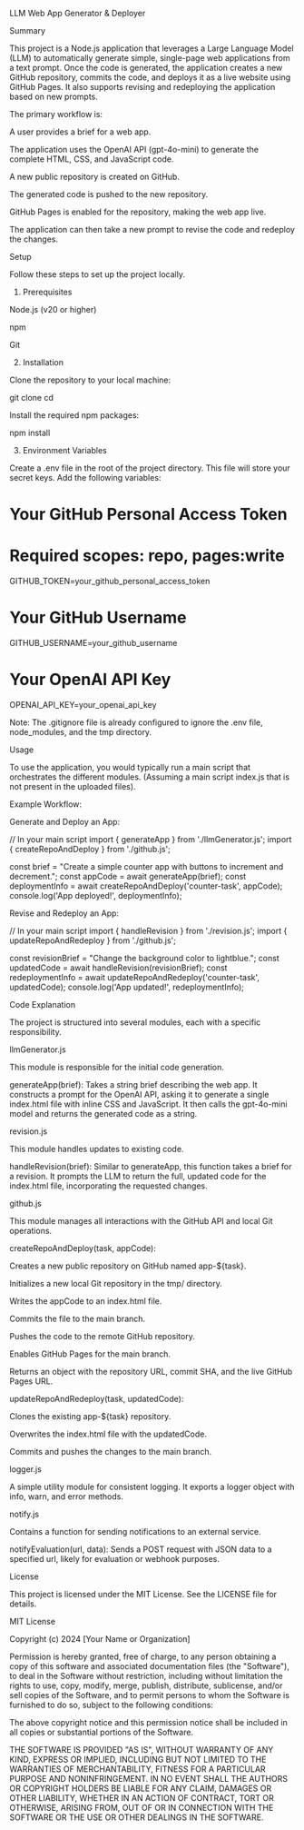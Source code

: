 LLM Web App Generator & Deployer

Summary

This project is a Node.js application that leverages a Large Language Model (LLM) to automatically generate simple, single-page web applications from a text prompt. Once the code is generated, the application creates a new GitHub repository, commits the code, and deploys it as a live website using GitHub Pages. It also supports revising and redeploying the application based on new prompts.

The primary workflow is:

A user provides a brief for a web app.

The application uses the OpenAI API (gpt-4o-mini) to generate the complete HTML, CSS, and JavaScript code.

A new public repository is created on GitHub.

The generated code is pushed to the new repository.

GitHub Pages is enabled for the repository, making the web app live.

The application can then take a new prompt to revise the code and redeploy the changes.

Setup

Follow these steps to set up the project locally.

1. Prerequisites

Node.js (v20 or higher)

npm

Git

2. Installation

Clone the repository to your local machine:

git clone <your-repository-url>
cd <your-repository-directory>


Install the required npm packages:

npm install


3. Environment Variables

Create a .env file in the root of the project directory. This file will store your secret keys. Add the following variables:

# Your GitHub Personal Access Token
# Required scopes: repo, pages:write
GITHUB_TOKEN=your_github_personal_access_token

# Your GitHub Username
GITHUB_USERNAME=your_github_username

# Your OpenAI API Key
OPENAI_API_KEY=your_openai_api_key


Note: The .gitignore file is already configured to ignore the .env file, node_modules, and the tmp directory.

Usage

To use the application, you would typically run a main script that orchestrates the different modules. (Assuming a main script index.js that is not present in the uploaded files).

Example Workflow:

Generate and Deploy an App:

// In your main script
import { generateApp } from './llmGenerator.js';
import { createRepoAndDeploy } from './github.js';

const brief = "Create a simple counter app with buttons to increment and decrement.";
const appCode = await generateApp(brief);
const deploymentInfo = await createRepoAndDeploy('counter-task', appCode);
console.log('App deployed!', deploymentInfo);


Revise and Redeploy an App:

// In your main script
import { handleRevision } from './revision.js';
import { updateRepoAndRedeploy } from './github.js';

const revisionBrief = "Change the background color to lightblue.";
const updatedCode = await handleRevision(revisionBrief);
const redeploymentInfo = await updateRepoAndRedeploy('counter-task', updatedCode);
console.log('App updated!', redeploymentInfo);


Code Explanation

The project is structured into several modules, each with a specific responsibility.

llmGenerator.js

This module is responsible for the initial code generation.

generateApp(brief): Takes a string brief describing the web app. It constructs a prompt for the OpenAI API, asking it to generate a single index.html file with inline CSS and JavaScript. It then calls the gpt-4o-mini model and returns the generated code as a string.

revision.js

This module handles updates to existing code.

handleRevision(brief): Similar to generateApp, this function takes a brief for a revision. It prompts the LLM to return the full, updated code for the index.html file, incorporating the requested changes.

github.js

This module manages all interactions with the GitHub API and local Git operations.

createRepoAndDeploy(task, appCode):

Creates a new public repository on GitHub named app-${task}.

Initializes a new local Git repository in the tmp/ directory.

Writes the appCode to an index.html file.

Commits the file to the main branch.

Pushes the code to the remote GitHub repository.

Enables GitHub Pages for the main branch.

Returns an object with the repository URL, commit SHA, and the live GitHub Pages URL.

updateRepoAndRedeploy(task, updatedCode):

Clones the existing app-${task} repository.

Overwrites the index.html file with the updatedCode.

Commits and pushes the changes to the main branch.

logger.js

A simple utility module for consistent logging. It exports a logger object with info, warn, and error methods.

notify.js

Contains a function for sending notifications to an external service.

notifyEvaluation(url, data): Sends a POST request with JSON data to a specified url, likely for evaluation or webhook purposes.

License

This project is licensed under the MIT License. See the LICENSE file for details.

MIT License

Copyright (c) 2024 [Your Name or Organization]

Permission is hereby granted, free of charge, to any person obtaining a copy
of this software and associated documentation files (the "Software"), to deal
in the Software without restriction, including without limitation the rights
to use, copy, modify, merge, publish, distribute, sublicense, and/or sell
copies of the Software, and to permit persons to whom the Software is
furnished to do so, subject to the following conditions:

The above copyright notice and this permission notice shall be included in all
copies or substantial portions of the Software.

THE SOFTWARE IS PROVIDED "AS IS", WITHOUT WARRANTY OF ANY KIND, EXPRESS OR
IMPLIED, INCLUDING BUT NOT LIMITED TO THE WARRANTIES OF MERCHANTABILITY,
FITNESS FOR A PARTICULAR PURPOSE AND NONINFRINGEMENT. IN NO EVENT SHALL THE
AUTHORS OR COPYRIGHT HOLDERS BE LIABLE FOR ANY CLAIM, DAMAGES OR OTHER
LIABILITY, WHETHER IN AN ACTION OF CONTRACT, TORT OR OTHERWISE, ARISING FROM,
OUT OF OR IN CONNECTION WITH THE SOFTWARE OR THE USE OR OTHER DEALINGS IN THE
SOFTWARE.